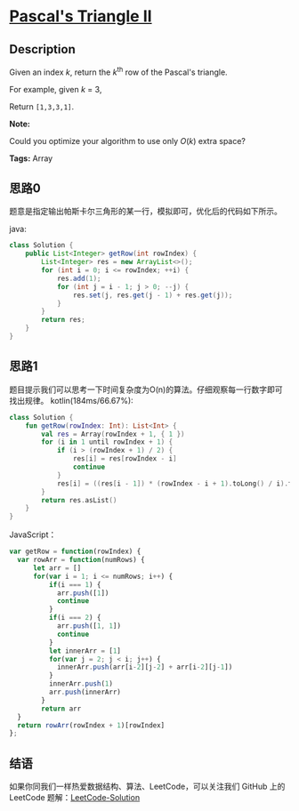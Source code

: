 # [Pascal's Triangle II][title]

## Description

Given an index *k*, return the *k*<sup>th</sup> row of the Pascal's triangle.

For example, given *k* = 3,

Return `[1,3,3,1]`.

**Note:**

Could you optimize your algorithm to use only *O*(*k*) extra space?

**Tags:** Array


## 思路0

题意是指定输出帕斯卡尔三角形的某一行，模拟即可，优化后的代码如下所示。

java:
```java
class Solution {
    public List<Integer> getRow(int rowIndex) {
        List<Integer> res = new ArrayList<>();
        for (int i = 0; i <= rowIndex; ++i) {
            res.add(1);
            for (int j = i - 1; j > 0; --j) {
                res.set(j, res.get(j - 1) + res.get(j));
            }
        }
        return res;
    }
}
```
## 思路1

题目提示我们可以思考一下时间复杂度为O(n)的算法。仔细观察每一行数字即可找出规律。 
kotlin(184ms/66.67%):
```kotlin
class Solution {
    fun getRow(rowIndex: Int): List<Int> {
        val res = Array(rowIndex + 1, { 1 })
        for (i in 1 until rowIndex + 1) {
            if (i > (rowIndex + 1) / 2) {
                res[i] = res[rowIndex - i]
                continue
            }
            res[i] = ((res[i - 1]) * (rowIndex - i + 1).toLong() / i).toInt()
        }
        return res.asList()
    }
}
```

JavaScript：
```JavaScript
var getRow = function(rowIndex) {
  var rowArr = function(numRows) {
      let arr = []
      for(var i = 1; i <= numRows; i++) {
          if(i === 1) {
            arr.push([1])
            continue
          }
          if(i === 2) {
            arr.push([1, 1])
            continue
          }
          let innerArr = [1]
          for(var j = 2; j < i; j++) {
            innerArr.push(arr[i-2][j-2] + arr[i-2][j-1])
          }
          innerArr.push(1)
          arr.push(innerArr)
        }
        return arr
  }
  return rowArr(rowIndex + 1)[rowIndex]
};
```
## 结语

如果你同我们一样热爱数据结构、算法、LeetCode，可以关注我们 GitHub 上的 LeetCode 题解：[LeetCode-Solution][ls]



[title]: https://leetcode.com/problems/pascals-triangle-ii
[ls]: https://github.com/RichCodersAndMe/LeetCode-Solution
